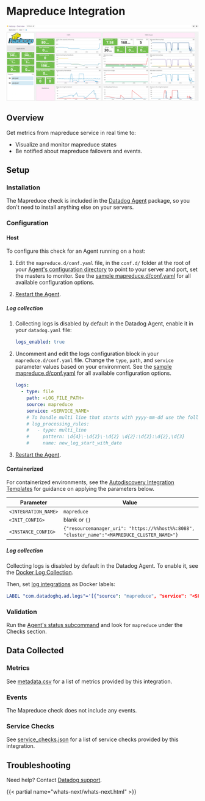 # Mapreduce Integration

![MapReduce Dashboard][1]

## Overview

Get metrics from mapreduce service in real time to:

- Visualize and monitor mapreduce states
- Be notified about mapreduce failovers and events.

## Setup

### Installation

The Mapreduce check is included in the [Datadog Agent][2] package, so you don't need to install anything else on your servers.

### Configuration

<!-- xxx tabs xxx -->
<!-- xxx tab "Host" xxx -->

#### Host

To configure this check for an Agent running on a host:

1. Edit the `mapreduce.d/conf.yaml` file, in the `conf.d/` folder at the root of your [Agent's configuration directory][3] to point to your server and port, set the masters to monitor. See the [sample mapreduce.d/conf.yaml][4] for all available configuration options.

2. [Restart the Agent][5].

##### Log collection

1. Collecting logs is disabled by default in the Datadog Agent, enable it in your `datadog.yaml` file:

    ```yaml
    logs_enabled: true
    ```

2. Uncomment and edit the logs configuration block in your `mapreduce.d/conf.yaml` file. Change the `type`, `path`, and `service` parameter values based on your environment. See the [sample mapreduce.d/conf.yaml][4] for all available configuration options.

    ```yaml
    logs:
      - type: file
        path: <LOG_FILE_PATH>
        source: mapreduce
        service: <SERVICE_NAME>
        # To handle multi line that starts with yyyy-mm-dd use the following pattern
        # log_processing_rules:
        #   - type: multi_line
        #     pattern: \d{4}\-\d{2}\-\d{2} \d{2}:\d{2}:\d{2},\d{3}
        #     name: new_log_start_with_date
    ```

3. [Restart the Agent][5].

<!-- xxz tab xxx -->
<!-- xxx tab "Containerized" xxx -->

#### Containerized

For containerized environments, see the [Autodiscovery Integration Templates][6] for guidance on applying the parameters below.

| Parameter            | Value                                                                                         |
| -------------------- | --------------------------------------------------------------------------------------------- |
| `<INTEGRATION_NAME>` | `mapreduce`                                                                                   |
| `<INIT_CONFIG>`      | blank or `{}`                                                                                 |
| `<INSTANCE_CONFIG>`  | `{"resourcemanager_uri": "https://%%host%%:8088", "cluster_name":"<MAPREDUCE_CLUSTER_NAME>"}` |

##### Log collection

Collecting logs is disabled by default in the Datadog Agent. To enable it, see the [Docker Log Collection][7].

Then, set [log integrations][16] as Docker labels:

```yaml
LABEL "com.datadoghq.ad.logs"='[{"source": "mapreduce", "service": "<SERVICE_NAME>"}]'
```

<!-- xxz tab xxx -->
<!-- xxz tabs xxx -->

### Validation

Run the [Agent's status subcommand][8] and look for `mapreduce` under the Checks section.

## Data Collected

### Metrics

See [metadata.csv][9] for a list of metrics provided by this integration.

### Events

The Mapreduce check does not include any events.

### Service Checks

See [service_checks.json][10] for a list of service checks provided by this integration.

## Troubleshooting

Need help? Contact [Datadog support][11].

{{< partial name="whats-next/whats-next.html" >}}

[1]: https://raw.githubusercontent.com/DataDog/integrations-core/master/mapreduce/images/mapreduce_dashboard.png
[2]: https://app.datadoghq.com/account/settings/agent/latest
[3]: https://docs.datadoghq.com/agent/guide/agent-configuration-files/#agent-configuration-directory
[4]: https://github.com/DataDog/integrations-core/blob/master/mapreduce/datadog_checks/mapreduce/data/conf.yaml.example
[5]: https://docs.datadoghq.com/agent/guide/agent-commands/#restart-the-agent
[6]: https://docs.datadoghq.com/agent/kubernetes/integrations/
[7]: https://docs.datadoghq.com/agent/docker/log/
[8]: https://docs.datadoghq.com/agent/guide/agent-commands/#agent-status-and-information
[9]: https://github.com/DataDog/integrations-core/blob/master/mapreduce/metadata.csv
[10]: https://github.com/DataDog/integrations-core/blob/master/mapreduce/assets/service_checks.json
[11]: https://docs.datadoghq.com/help/
[12]: https://www.datadoghq.com/blog/hadoop-architecture-overview
[13]: https://www.datadoghq.com/blog/monitor-hadoop-metrics
[14]: https://www.datadoghq.com/blog/collecting-hadoop-metrics
[15]: https://www.datadoghq.com/blog/monitor-hadoop-metrics-datadog
[16]: https://docs.datadoghq.com/agent/docker/log/?tab=containerinstallation#log-integrations
